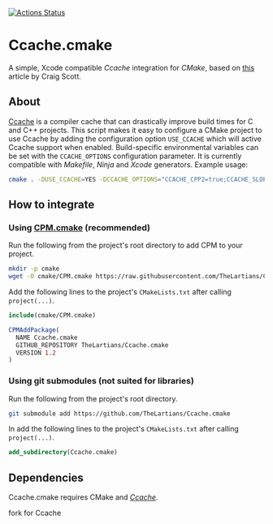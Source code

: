 [![Actions Status](https://github.com/TheLartians/Ccache.cmake/workflows/CI/badge.svg)](https://github.com/TheLartians/Ccache.cmake/actions)

# Ccache.cmake

A simple, Xcode compatible _Ccache_ integration for _CMake_, based on [this](https://crascit.com/2016/04/09/using-ccache-with-cmake) article by Craig Scott.
 
## About

[Ccache](https://ccache.dev) is a compiler cache that can drastically improve build times for C and C++ projects.
This script makes it easy to configure a CMake project to use Ccache by adding the configuration option `USE_CCACHE` which will active Ccache support when enabled.
Build-specific environmental variables can be set with the `CCACHE_OPTIONS` configuration parameter.
It is currently compatible with _Makefile_, _Ninja_ and _Xcode_ generators.
Example usage:

```bash
cmake . -DUSE_CCACHE=YES -DCCACHE_OPTIONS="CCACHE_CPP2=true;CCACHE_SLOPPINESS=clang_index_store"
```

## How to integrate

### Using [CPM.cmake](https://github.com/TheLartians/CPM) (recommended)

Run the following from the project's root directory to add CPM to your project.

```bash
mkdir -p cmake
wget -O cmake/CPM.cmake https://raw.githubusercontent.com/TheLartians/CPM/master/cmake/CPM.cmake
```

Add the following lines to the project's `CMakeLists.txt` after calling `project(...)`.

```CMake
include(cmake/CPM.cmake)

CPMAddPackage(
  NAME Ccache.cmake
  GITHUB_REPOSITORY TheLartians/Ccache.cmake
  VERSION 1.2
)
```

### Using git submodules (not suited for libraries)

Run the following from the project's root directory.

```bash
git submodule add https://github.com/TheLartians/Ccache.cmake 
```

In add the following lines to the project's `CMakeLists.txt` after calling `project(...)`.

```CMake
add_subdirectory(Ccache.cmake)
```

## Dependencies

Ccache.cmake requires CMake and [_Ccache_](https://ccache.dev).

fork for Ccache
